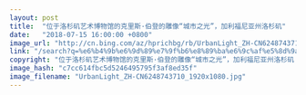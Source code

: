 ```yaml
---
layout: post
title:  "位于洛杉矶艺术博物馆的克里斯·伯登的雕像“城市之光”，加利福尼亚州洛杉矶"
date:   "2018-07-15 16:00:00 +0800"
image_url: "http://cn.bing.com/az/hprichbg/rb/UrbanLight_ZH-CN6248743710_1920x1080.jpg"
link: "/search?q=%e6%b4%9b%e6%9d%89%e7%9f%b6%e8%89%ba%e6%9c%af%e5%8d%9a%e7%89%a9%e9%a6%86&form=hpcapt&mkt=zh-cn"
copyright: "位于洛杉矶艺术博物馆的克里斯·伯登的雕像“城市之光”，加利福尼亚州洛杉矶 (© Victor Decolongon/Getty Images)"
image_hash: "c7cc614fbc5d5246495795f3af8ed35f"
image_filename: "UrbanLight_ZH-CN6248743710_1920x1080.jpg"
---
```

